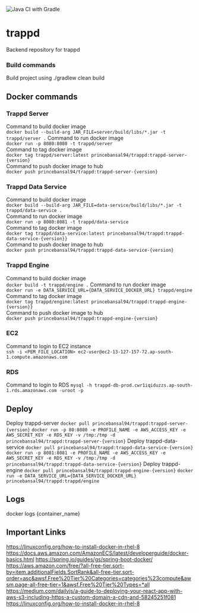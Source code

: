 ![Java CI with Gradle](https://github.com/princebansal/trappd/workflows/Java%20CI%20with%20Gradle/badge.svg?branch=master)

# trappd
Backend repository for trappd

### Build commands
Build project using
./gradlew clean build

## Docker commands
### Trappd Server
Command to build docker image <br>
`docker build --build-arg JAR_FILE=server/build/libs/*.jar -t trappd/server .`
Command to run docker image <br>
`docker run -p 8080:8080 -t trappd/server` <br>
Command to tag docker image <br>
`docker tag trappd/server:latest princebansal94/trappd:trappd-server-{version}` <br>
Command to push docker image to hub <br>
`docker push princebansal94/trappd:trappd-server-{version}` <br>
### Trappd Data Service <br>
Command to build docker image <br>
`docker build --build-arg JAR_FILE=data-service/build/libs/*.jar -t trappd/data-service .` <br>
Command to run docker image <br>
`docker run -p 8080:8081 -t trappd/data-service` <br>
Command to tag docker image <br>
`docker tag trappd/data-service:latest princebansal94/trappd:trappd-data-service-{version}}` <br>
Command to push docker image to hub <br>
`docker push princebansal94/trappd:trappd-data-service-{version}` <br>
### Trappd Engine
Command to build docker image <br>
`docker build -t trappd/engine .`
Command to run docker image <br>
`docker run -e DATA_SERVICE_URL={DATA_SERVICE_DOCKER_URL} trappd/engine` <br>
Command to tag docker image <br>
`docker tag trappd/engine:latest princebansal94/trappd:trappd-engine-{version}}` <br>
Command to push docker image to hub <br>
`docker push princebansal94/trappd:trappd-engine-{version}` <br>

### EC2
Command to login to EC2 instance <br>
`ssh -i <PEM_FILE_LOCATION> ec2-user@ec2-13-127-157-72.ap-south-1.compute.amazonaws.com` <br>

### RDS
Command to login to RDS
`mysql -h trappd-db-prod.cwr1iqiduzzs.ap-south-1.rds.amazonaws.com -uroot -p`

## Deploy
Deploy trappd-server
`docker pull princebansal94/trappd:trappd-server-{version}`
`docker run -p 80:8080 -e PROFILE_NAME -e AWS_ACCESS_KEY -e AWS_SECRET_KEY -e RDS_KEY -v /tmp:/tmp -d princebansal94/trappd:trappd-server-{version}`
Deploy trappd-data-service
`docker pull princebansal94/trappd:trappd-data-service-{version}`
`docker run -p 8081:8081 -e PROFILE_NAME -e AWS_ACCESS_KEY -e AWS_SECRET_KEY -e RDS_KEY -v /tmp:/tmp -d princebansal94/trappd:trappd-data-service-{version}`
Deploy trappd-engine
`docker pull princebansal94/trappd:trappd-engine-{version}`
`docker run -e DATA_SERVICE_URL={DATA_SERVICE_DOCKER_URL} princebansal94/trappd:trappd/engine`

## Logs
docker logs {container_name}

## Important Links
https://linuxconfig.org/how-to-install-docker-in-rhel-8
https://docs.aws.amazon.com/AmazonECS/latest/developerguide/docker-basics.html
https://spring.io/guides/gs/spring-boot-docker/
https://aws.amazon.com/free/?all-free-tier.sort-by=item.additionalFields.SortRank&all-free-tier.sort-order=asc&awsf.Free%20Tier%20Categories=categories%23compute&awsm.page-all-free-tier=1&awsf.Free%20Tier%20Types=*all
https://medium.com/dailyjs/a-guide-to-deploying-your-react-app-with-aws-s3-including-https-a-custom-domain-a-cdn-and-58245251f081
https://linuxconfig.org/how-to-install-docker-in-rhel-8